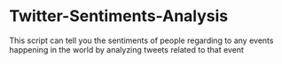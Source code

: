 # Twitter-Sentiments-Analysis
This script can tell you the sentiments of people regarding to any events happening in the world by analyzing tweets related to that event
